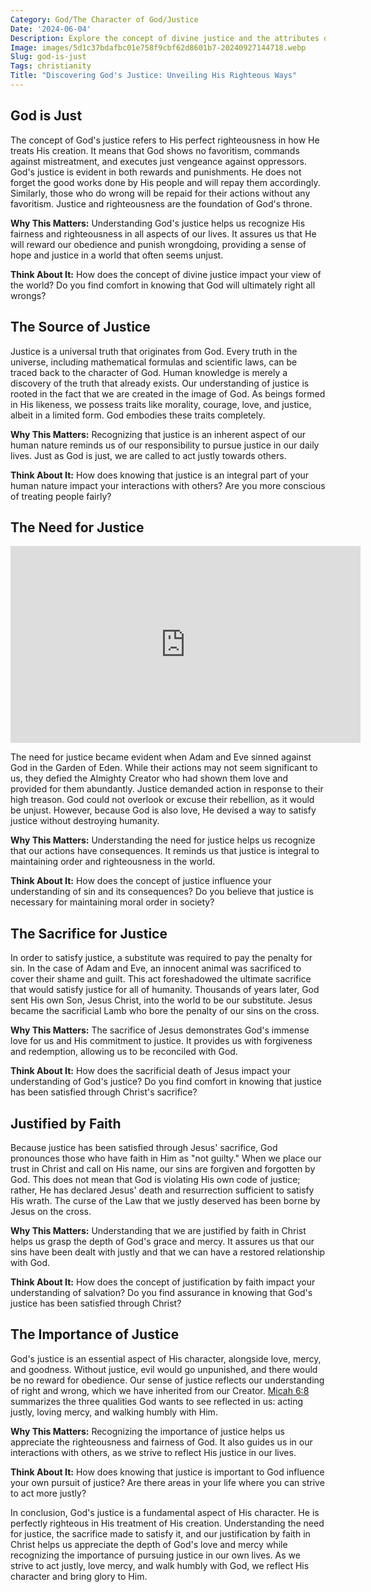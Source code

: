 ```yaml
---
Category: God/The Character of God/Justice
Date: '2024-06-04'
Description: Explore the concept of divine justice and the attributes of a just God in this insightful article that delves into the belief in God's fairness and righteousness.
Image: images/5d1c37bdafbc01e758f9cbf62d8601b7-20240927144718.webp
Slug: god-is-just
Tags: christianity
Title: "Discovering God's Justice: Unveiling His Righteous Ways"
---
```


## God is Just

The concept of God's justice refers to His perfect righteousness in how He treats His creation. It means that God shows no favoritism, commands against mistreatment, and executes just vengeance against oppressors. God's justice is evident in both rewards and punishments. He does not forget the good works done by His people and will repay them accordingly. Similarly, those who do wrong will be repaid for their actions without any favoritism. Justice and righteousness are the foundation of God's throne.

**Why This Matters:** Understanding God's justice helps us recognize His fairness and righteousness in all aspects of our lives. It assures us that He will reward our obedience and punish wrongdoing, providing a sense of hope and justice in a world that often seems unjust. 

**Think About It:** How does the concept of divine justice impact your view of the world? Do you find comfort in knowing that God will ultimately right all wrongs?

## The Source of Justice

Justice is a universal truth that originates from God. Every truth in the universe, including mathematical formulas and scientific laws, can be traced back to the character of God. Human knowledge is merely a discovery of the truth that already exists. Our understanding of justice is rooted in the fact that we are created in the image of God. As beings formed in His likeness, we possess traits like morality, courage, love, and justice, albeit in a limited form. God embodies these traits completely.

**Why This Matters:** Recognizing that justice is an inherent aspect of our human nature reminds us of our responsibility to pursue justice in our daily lives. Just as God is just, we are called to act justly towards others.

**Think About It:** How does knowing that justice is an integral part of your human nature impact your interactions with others? Are you more conscious of treating people fairly?

## The Need for Justice


<iframe width="560" height="315" src="https://www.youtube.com/embed/QPywCD-TSd0" frameborder="0" allow="autoplay; encrypted-media" allowfullscreen></iframe>


The need for justice became evident when Adam and Eve sinned against God in the Garden of Eden. While their actions may not seem significant to us, they defied the Almighty Creator who had shown them love and provided for them abundantly. Justice demanded action in response to their high treason. God could not overlook or excuse their rebellion, as it would be unjust. However, because God is also love, He devised a way to satisfy justice without destroying humanity.

**Why This Matters:** Understanding the need for justice helps us recognize that our actions have consequences. It reminds us that justice is integral to maintaining order and righteousness in the world.

**Think About It:** How does the concept of justice influence your understanding of sin and its consequences? Do you believe that justice is necessary for maintaining moral order in society?

## The Sacrifice for Justice

In order to satisfy justice, a substitute was required to pay the penalty for sin. In the case of Adam and Eve, an innocent animal was sacrificed to cover their shame and guilt. This act foreshadowed the ultimate sacrifice that would satisfy justice for all of humanity. Thousands of years later, God sent His own Son, Jesus Christ, into the world to be our substitute. Jesus became the sacrificial Lamb who bore the penalty of our sins on the cross.

**Why This Matters:** The sacrifice of Jesus demonstrates God's immense love for us and His commitment to justice. It provides us with forgiveness and redemption, allowing us to be reconciled with God.

**Think About It:** How does the sacrificial death of Jesus impact your understanding of God's justice? Do you find comfort in knowing that justice has been satisfied through Christ's sacrifice?

## Justified by Faith

Because justice has been satisfied through Jesus' sacrifice, God pronounces those who have faith in Him as "not guilty." When we place our trust in Christ and call on His name, our sins are forgiven and forgotten by God. This does not mean that God is violating His own code of justice; rather, He has declared Jesus' death and resurrection sufficient to satisfy His wrath. The curse of the Law that we justly deserved has been borne by Jesus on the cross.

**Why This Matters:** Understanding that we are justified by faith in Christ helps us grasp the depth of God's grace and mercy. It assures us that our sins have been dealt with justly and that we can have a restored relationship with God.

**Think About It:** How does the concept of justification by faith impact your understanding of salvation? Do you find assurance in knowing that God's justice has been satisfied through Christ?

## The Importance of Justice

God's justice is an essential aspect of His character, alongside love, mercy, and goodness. Without justice, evil would go unpunished, and there would be no reward for obedience. Our sense of justice reflects our understanding of right and wrong, which we have inherited from our Creator. [Micah 6:8](https://www.bibleref.com/Micah/6/Micah-6-8.html) summarizes the three qualities God wants to see reflected in us: acting justly, loving mercy, and walking humbly with Him.

**Why This Matters:** Recognizing the importance of justice helps us appreciate the righteousness and fairness of God. It also guides us in our interactions with others, as we strive to reflect His justice in our lives.

**Think About It:** How does knowing that justice is important to God influence your own pursuit of justice? Are there areas in your life where you can strive to act more justly?

In conclusion, God's justice is a fundamental aspect of His character. He is perfectly righteous in His treatment of His creation. Understanding the need for justice, the sacrifice made to satisfy it, and our justification by faith in Christ helps us appreciate the depth of God's love and mercy while recognizing the importance of pursuing justice in our own lives. As we strive to act justly, love mercy, and walk humbly with God, we reflect His character and bring glory to Him.